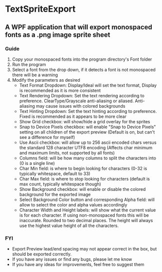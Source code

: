# TextSpriteExport

## A WPF application that will export monospaced fonts as a .png image sprite sheet

### Guide

1. Copy your monospaced fonts into the program directory's Font folder
2. Run the program
3. Select a font from the drop down, if it detects a font is not monospaced there will be a warning
4. Modify the parameters as desired
    * Text Format Dropdown: Display/Ideal will set the text format, Display is recommended as it is more consistent
    * Text Rendering Dropdown: Set the text rendering according to preference. ClearType/Grayscale anti-aliasing or aliased. Anti-aliasing may cause issues with colored backgrounds
    * Text Hinting Dropdown: Set the text hinting according to preference. Fixed is recommended as it appears to be more clear
    * Show Grid checkbox: will show/hide a grid overlay for the sprites
    * Snap to Device Pixels checkbox: will enable "Snap to Device Pixels" setting on all children of the export preview (Default is on, but can't see a difference for myself)
    * Use Ascii checkbox: will allow up to 256 ascii encoded chars versus the standard 128 character UTF8 encoding (Affects char minimum and maximum limits, not supported by all fonts)
    * Columns field: will be how many columns to split the characters into (0 is a single line)
    * Char Min field: is where to begin looking for characters (0-32 is typically whitespace, default to 33)
    * Char Max field: is where to stop looking for characters (default is max count, typically whitespace though)
    * Show Background checkbox: will enable or disable the colored background for the exported image
    * Select Background Color button and corresponding Alpha field: will allow to select the color and alpha values accordingly
    * Character Width and Height labels: will show what the current value is for each character. If using non-monospaced fonts this will be inaccurate. Rounded to two decimal places. The height will always use the highest value height of all the characters.
    
### FYI
* Export Preview lead/end spacing may not appear correct in the box, but should be exported correctly. 
* If you have any issues or find any bugs, please let me know
* If you have any ideas for improvements, feel free to suggest them
